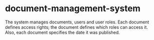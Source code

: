 # document-management-system
The system manages documents, users and user roles. Each document defines access rights; the document defines which roles can access it. Also, each document specifies the date it was published.
